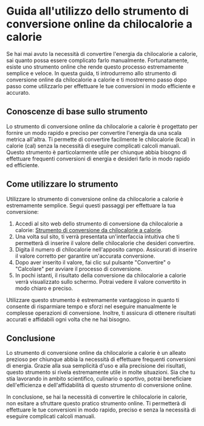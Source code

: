Guida all'utilizzo dello strumento di conversione online da chilocalorie a calorie
==================================================================================

Se hai mai avuto la necessità di convertire l'energia da chilocalorie a calorie, sai quanto possa essere complicato farlo manualmente. Fortunatamente, esiste uno strumento online che rende questo processo estremamente semplice e veloce. In questa guida, ti introdurremo allo strumento di conversione online da chilocalorie a calorie e ti mostreremo passo dopo passo come utilizzarlo per effettuare le tue conversioni in modo efficiente e accurato.

Conoscenze di base sullo strumento
----------------------------------

Lo strumento di conversione online da chilocalorie a calorie è progettato per fornire un modo rapido e preciso per convertire l'energia da una scala metrica all'altra. Ti permette di convertire facilmente le chilocalorie (kcal) in calorie (cal) senza la necessità di eseguire complicati calcoli manuali. Questo strumento è particolarmente utile per chiunque abbia bisogno di effettuare frequenti conversioni di energia e desideri farlo in modo rapido ed efficiente.

Come utilizzare lo strumento
----------------------------

Utilizzare lo strumento di conversione online da chilocalorie a calorie è estremamente semplice. Segui questi passaggi per effettuare la tua conversione:

1. Accedi al sito web dello strumento di conversione da chilocalorie a calorie: [Strumento di conversione da chilocalorie a calorie](https://www.onlinecalculatorsfree.com/it/convert/kilocalories-to-calories.html).
2. Una volta sul sito, ti verrà presentata un'interfaccia intuitiva che ti permetterà di inserire il valore delle chilocalorie che desideri convertire.
3. Digita il numero di chilocalorie nell'apposito campo. Assicurati di inserire il valore corretto per garantire un'accurata conversione.
4. Dopo aver inserito il valore, fai clic sul pulsante "Convertire" o "Calcolare" per avviare il processo di conversione.
5. In pochi istanti, il risultato della conversione da chilocalorie a calorie verrà visualizzato sullo schermo. Potrai vedere il valore convertito in modo chiaro e preciso.

Utilizzare questo strumento è estremamente vantaggioso in quanto ti consente di risparmiare tempo e sforzi nel eseguire manualmente le complesse operazioni di conversione. Inoltre, ti assicura di ottenere risultati accurati e affidabili ogni volta che ne hai bisogno.

Conclusione
-----------

Lo strumento di conversione online da chilocalorie a calorie è un alleato prezioso per chiunque abbia la necessità di effettuare frequenti conversioni di energia. Grazie alla sua semplicità d'uso e alla precisione dei risultati, questo strumento si rivela estremamente utile in molte situazioni. Sia che tu stia lavorando in ambito scientifico, culinario o sportivo, potrai beneficiare dell'efficienza e dell'affidabilità di questo strumento di conversione online.

In conclusione, se hai la necessità di convertire le chilocalorie in calorie, non esitare a sfruttare questo pratico strumento online. Ti permetterà di effettuare le tue conversioni in modo rapido, preciso e senza la necessità di eseguire complicati calcoli manuali.